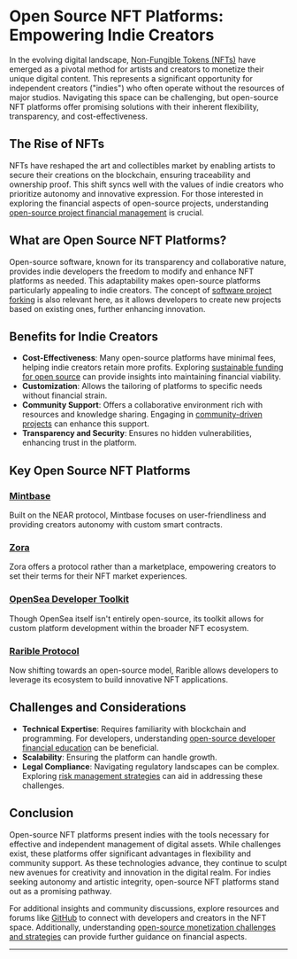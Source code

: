 # Open Source NFT Platforms: Empowering Indie Creators

In the evolving digital landscape, [Non-Fungible Tokens (NFTs)](https://en.wikipedia.org/wiki/Non-fungible_token) have emerged as a pivotal method for artists and creators to monetize their unique digital content. This represents a significant opportunity for independent creators ("indies") who often operate without the resources of major studios. Navigating this space can be challenging, but open-source NFT platforms offer promising solutions with their inherent flexibility, transparency, and cost-effectiveness.

## The Rise of NFTs

NFTs have reshaped the art and collectibles market by enabling artists to secure their creations on the blockchain, ensuring traceability and ownership proof. This shift syncs well with the values of indie creators who prioritize autonomy and innovative expression. For those interested in exploring the financial aspects of open-source projects, understanding [open-source project financial management](https://www.license-token.com/wiki/open-source-project-financial-management) is crucial.

## What are Open Source NFT Platforms?

Open-source software, known for its transparency and collaborative nature, provides indie developers the freedom to modify and enhance NFT platforms as needed. This adaptability makes open-source platforms particularly appealing to indie creators. The concept of [software project forking](https://www.license-token.com/wiki/software-project-forking) is also relevant here, as it allows developers to create new projects based on existing ones, further enhancing innovation.

## Benefits for Indie Creators

- **Cost-Effectiveness**: Many open-source platforms have minimal fees, helping indie creators retain more profits. Exploring [sustainable funding for open source](https://www.license-token.com/wiki/sustainable-funding-for-open-source) can provide insights into maintaining financial viability.
- **Customization**: Allows the tailoring of platforms to specific needs without financial strain.
- **Community Support**: Offers a collaborative environment rich with resources and knowledge sharing. Engaging in [community-driven projects](https://www.license-token.com/wiki/community-driven-projects) can enhance this support.
- **Transparency and Security**: Ensures no hidden vulnerabilities, enhancing trust in the platform.

## Key Open Source NFT Platforms

### [Mintbase](https://www.mintbase.io/)

Built on the NEAR protocol, Mintbase focuses on user-friendliness and providing creators autonomy with custom smart contracts.

### [Zora](https://zora.co/)

Zora offers a protocol rather than a marketplace, empowering creators to set their terms for their NFT market experiences.

### [OpenSea Developer Toolkit](https://docs.opensea.io/docs/)

Though OpenSea itself isn't entirely open-source, its toolkit allows for custom platform development within the broader NFT ecosystem.

### [Rarible Protocol](https://rarible.org/)

Now shifting towards an open-source model, Rarible allows developers to leverage its ecosystem to build innovative NFT applications.

## Challenges and Considerations

- **Technical Expertise**: Requires familiarity with blockchain and programming. For developers, understanding [open-source developer financial education](https://www.license-token.com/wiki/open-source-developer-financial-education) can be beneficial.
- **Scalability**: Ensuring the platform can handle growth.
- **Legal Compliance**: Navigating regulatory landscapes can be complex. Exploring [risk management strategies](https://www.license-token.com/wiki/risk-management-strategies) can aid in addressing these challenges.

## Conclusion

Open-source NFT platforms present indies with the tools necessary for effective and independent management of digital assets. While challenges exist, these platforms offer significant advantages in flexibility and community support. As these technologies advance, they continue to sculpt new avenues for creativity and innovation in the digital realm. For indies seeking autonomy and artistic integrity, open-source NFT platforms stand out as a promising pathway.

For additional insights and community discussions, explore resources and forums like [GitHub](https://github.com/) to connect with developers and creators in the NFT space. Additionally, understanding [open-source monetization challenges and strategies](https://www.license-token.com/wiki/open-source-monetization-challenges-and-strategies) can provide further guidance on financial aspects.

---